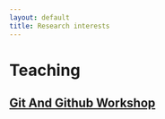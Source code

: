 ```yaml
---
layout: default
title: Research interests
---
```


# Teaching
## [Git And Github Workshop](https://vlucet.github.io/git_and_github_with_r_workshop_nov2019/)
